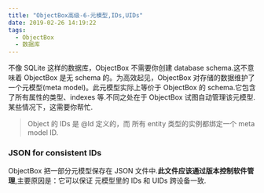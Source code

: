 ```yaml
---
title: "ObjectBox高级-6-元模型,IDs,UIDs"
date: 2019-02-26 14:19:22
tags:
  - ObjectBox
  - 数据库
---
```


不像 SQLite 这样的数据库，ObjectBox 不需要你创建 database schema.这不意味着 ObjectBox 是无 schema 的。为高效起见，ObjectBox 对存储的数据维护了一个元模型(meta model)。此元模型实际上等价于 ObjectBox 的 schema.它包含了所有属性的类型、indexes 等.不同之处在于 ObjectBox 试图自动管理该元模型.某些情况下，这需要你帮忙.

> Object 的 IDs 是 @Id 定义的，而 所有 entity 类型的实例都绑定一个 meta model ID.

### JSON for consistent IDs

ObjectBox 把一部分元模型保存在 JSON 文件中.**此文件应该通过版本控制软件管理**,主要原因是：它可以保证 元模型里的 IDs 和 UIDs 跨设备一致.
